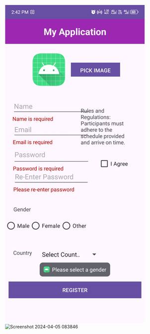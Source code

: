 ![Screenshot (14)](https://github.com/Prasad-k-Github/Mobile-application-for-simple-register-form---front-end/blob/main/Screenshot_20241007-144223.jpg)
![Screenshot 2024-04-05 083846](https://github.com/prasadgamage/Bakery-System/assets/159160977/67e3e7de-e2ec-43fc-8be5-cc30e7e97c69)

